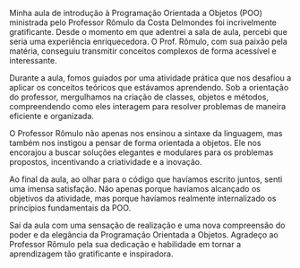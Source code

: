 Minha aula de introdução à Programação Orientada a Objetos (POO) ministrada pelo Professor Rômulo da Costa Delmondes foi incrivelmente gratificante. Desde o momento em que adentrei a sala de aula, percebi que seria uma experiência enriquecedora. O Prof. Rômulo, com sua paixão pela matéria, conseguiu transmitir conceitos complexos de forma acessível e interessante.

Durante a aula, fomos guiados por uma atividade prática que nos desafiou a aplicar os conceitos teóricos que estávamos aprendendo. Sob a orientação do professor, mergulhamos na criação de classes, objetos e métodos, compreendendo como eles interagem para resolver problemas de maneira eficiente e organizada.

O Professor Rômulo não apenas nos ensinou a sintaxe da linguagem, mas também nos instigou a pensar de forma orientada a objetos. Ele nos encorajou a buscar soluções elegantes e modulares para os problemas propostos, incentivando a criatividade e a inovação.

Ao final da aula, ao olhar para o código que havíamos escrito juntos, senti uma imensa satisfação. Não apenas porque havíamos alcançado os objetivos da atividade, mas porque havíamos realmente internalizado os princípios fundamentais da POO.

Saí da aula com uma sensação de realização e uma nova compreensão do poder e da elegância da Programação Orientada a Objetos. Agradeço ao Professor Rômulo pela sua dedicação e habilidade em tornar a aprendizagem tão gratificante e inspiradora.
